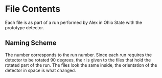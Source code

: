 # File Contents

Each file is as part of a run performed by Alex in Ohio State with the prototype detector.

## Naming Scheme

The number corresponds to the run number. Since each run requires the detector to be rotated 90 degrees, the r is given to the files that hold the rotated part of the run. The files look the same inside, the orientation of the detector in space is what changed.